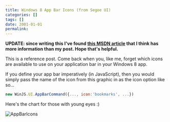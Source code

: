 ```yaml
---
title: Windows 8 App Bar Icons (from Segoe UI)
categories: []
tags: []
date: 2001-01-01
permalink: 
---
```


**UPDATE: since writing this I've found [this MSDN article](http://msdn.microsoft.com/en-us/library/windows/apps/jj841126.aspx) that I think has more information than my post. Hope that's helpful.**

This is a reference post. Come back when you, like me, forget which icons are available to use on your application bar in your Windows 8 app.

If you define your app bar imperatively (in JavaScript), then you would simply pass the name of the icon from this graphic in as the icon option like so...

``` js
new WinJS.UI.AppBarCommand({..., icon:'bookmarks', ...})
```

Here's the chart for those with young eyes :)

![AppBarIcons](http://codefoster.blob.core.windows.net/site/image/6748e86091554f32bee94492845b3ec6/win8icons_01_1.jpg "AppBarIcons")